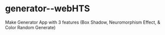 # generator--webHTS

Make Generator App with 3 features (Box Shadow, Neuromorphism Effect, & Color Random Generate)
